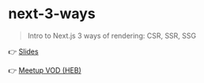 # next-3-ways
> Intro to Next.js 3 ways of rendering: CSR, SSR, SSG

👉 [Slides](https://docs.google.com/presentation/d/1kcpezMKWNwX4ZMrJHdB9rG9e-M8p_ddK06inv-_AL7o/edit#slide=id.p)

👉 [Meetup VOD (HEB)](https://youtu.be/hF-f97syf8I)
